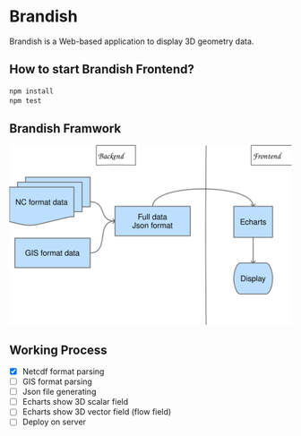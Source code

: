 # Brandish

Brandish is a Web-based application to display 3D geometry data.

## How to start Brandish Frontend?

```bash
npm install
npm test
```

## Brandish Framwork

![frame](doc/image/frame.svg)

## Working Process
- [x] Netcdf format parsing
- [ ] GIS format parsing
- [ ] Json file generating
- [ ] Echarts show 3D scalar field
- [ ] Echarts show 3D vector field (flow field)
- [ ] Deploy on server